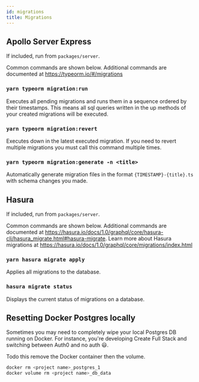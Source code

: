 ```yaml
---
id: migrations
title: Migrations
---
```


## Apollo Server Express

If included, run from `packages/server`.

Common commands are shown below. Additional commands are documented at https://typeorm.io/#/migrations

### `yarn typeorm migration:run`

Executes all pending migrations and runs them in a sequence ordered by their timestamps. This means all sql queries written in the up methods of your created migrations will be executed.

### `yarn typeorm migration:revert`

Executes down in the latest executed migration. If you need to revert multiple migrations you must call this command multiple times.

### `yarn typeorm migration:generate -n <title>`

Automatically generate migration files in the format `{TIMESTAMP}-{title}.ts` with schema changes you made.

## Hasura

If included, run from `packages/server`.

Common commands are shown below. Additional commands are documented at https://hasura.io/docs/1.0/graphql/core/hasura-cli/hasura_migrate.html#hasura-migrate. Learn more about Hasura migrations at https://hasura.io/docs/1.0/graphql/core/migrations/index.html

### `yarn hasura migrate apply`

Applies all migrations to the database.

### `hasura migrate status`

Displays the current status of migrations on a database.

## Resetting Docker Postgres locally

Sometimes you may need to completely wipe your local Postgres DB running on Docker. For instance, you're developing Create Full Stack and switching between Auth0 and no auth 😃.

Todo this remove the Docker container then the volume.

```bash
docker rm <project name>_postgres_1
docker volume rm <project name>_db_data
```
